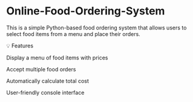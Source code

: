 # Online-Food-Ordering-System

This is a simple Python-based food ordering system that allows users to select food items from a menu and place their orders.

💡 Features

Display a menu of food items with prices

Accept multiple food orders

Automatically calculate total cost

User-friendly console interface
